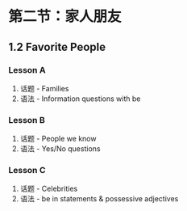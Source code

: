 # 第二节：家人朋友

## 1.2 Favorite People

### Lesson A

1. 话题 - Families
2. 语法 - Information questions with be

### Lesson B

1. 话题 - People we know
2. 语法 - Yes/No questions

### Lesson C

1. 话题 - Celebrities
2. 语法 - be in statements & possessive adjectives
